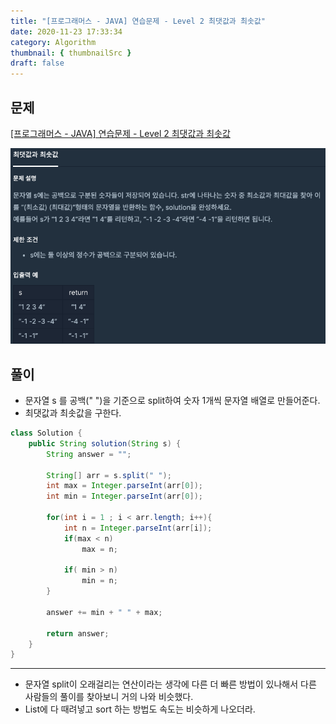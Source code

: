 ```yaml
---
title: "[프로그래머스 - JAVA] 연습문제 - Level 2 최댓값과 최솟값"
date: 2020-11-23 17:33:34
category: Algorithm
thumbnail: { thumbnailSrc }
draft: false
---
```

  
## 문제
[[프로그래머스 - JAVA] 연습문제 - Level 2 최댓값과 최솟값](https://programmers.co.kr/learn/courses/30/lessons/12939)

 ![](./images/max_and_min.png)

## 풀이

- 문자열 s 를 공백(" ")을 기준으로 split하여 숫자 1개씩 문자열 배열로 만들어준다. 
- 최댓값과 최솟값을 구한다. 

```java
class Solution {
    public String solution(String s) {
        String answer = "";
        
        String[] arr = s.split(" ");
        int max = Integer.parseInt(arr[0]);
        int min = Integer.parseInt(arr[0]);
        
        for(int i = 1 ; i < arr.length; i++){
            int n = Integer.parseInt(arr[i]);
            if(max < n)
                max = n;
            
            if( min > n)
                min = n;
        }
        
        answer += min + " " + max;
        
        return answer;
    }
}
```


---
- 문자열 split이 오래걸리는 연산이라는 생각에 다른 더 빠른 방법이 있나해서 다른 사람들의 풀이를 찾아보니 거의 나와 비슷했다. 
- List에 다 때려넣고 sort 하는 방법도 속도는 비슷하게 나오더라. 